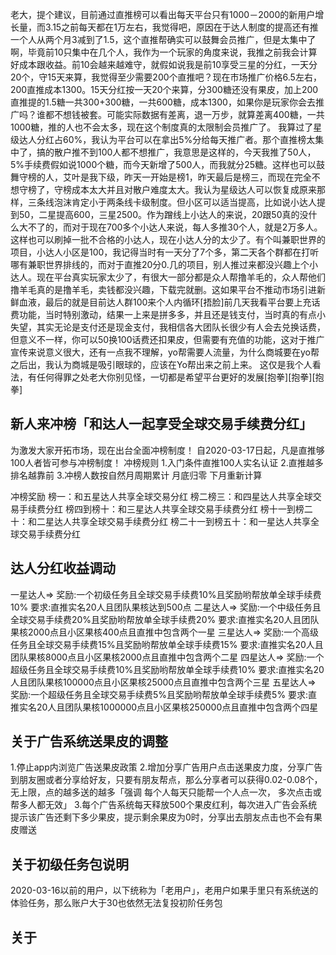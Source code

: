 老大，提个建议，目前通过直推榜可以看出每天平台只有1000－2000的新用户增长量，而3.15之前每天都在1万左右，我觉得吧，原因在于达人制度的提高还有推一个人从两个月3减到了1.5，这个直推帮确实可以鼓舞会员推广，但是太集中了啊，毕竟前10只集中在几个人，我作为一个玩家的角度来说，我推之前我会计算好成本跟收益。前10会越来越难守，就假如说我是前10享受三星的分红，一天分20个，守15天来算，我觉得至少需要200个直推吧？现在市场推广价格6.5左右，200直推成本1300。15天分红按一天20个来算，分300糖还没有果皮，加上200直推提的1.5糖一共300+300糖，一共600糖，成本1300，如果你是玩家你会去推广吗？谁都不想钱被套。可能实际数据有差离，退一万步，就算差离400糖，一共1000糖，推的人也不会太多，现在这个制度真的太限制会员推广了。   我算过了星级达人分红占60%，我认为平台可以在拿出5%分给每天推广者。那个直推榜太集中了，搞的散户推不到100人都不想推广，我意思是这样的，今天我推了50人，5%手续费假如说1000个糖，而今天新增了500人，而我就分25糖。这样也可以鼓舞守榜的人，艾叶是我下级，昨天一开始是榜1，昨天最后是榜三，而现在完全不想守榜了，守榜成本太大并且对散户难度太大。我认为星级达人可以恢复成原来那样，三条线泡沫肯定小于两条线卡级制度。但小区可以适当提高，比如说小达人提到50，二星提高600，三星2500。作为蹭线上小达人的来说，20跟50真的没什么大不了的，而对于现在700多个小达人来说，每人多推30个人，就是2万多人。这样也可以刷掉一批不合格的小达人，现在小达人分的太少了。有个叫兼职世界的项目，小达人小区是100，我记得当时有一天分了7个多，第二天各个群都在打听哪有兼职世界排线的，而对于直推20分0.几的项目，别人推过来都没兴趣上个小达人。现在平台真实玩家太少了，有很大一部分都是众人帮撸羊毛的，众人帮他们撸羊毛真的是撸羊毛，卖钱都没兴趣，下载完就删。这如果平台不推动市场引进新鲜血液，最后的就是目前达人群100来个人内循环[捂脸]前几天我看平台要上充话费功能，当时特别激动，结果一上来是拼多多，并且还是钱支付，当时真的有点小失望，其实无论是支付还是现金支付，我相信各大团队长很少有人会去兑换话费，但意义不一样，你可以50换100话费还扣果皮，但需要有充值的功能，这对于推广宣传来说意义很大，还有一点我不理解，yo帮需要人流量，为什么商城要在yo帮之后出，我认为商城是吸引眼球的，应该在Yo帮出来之前上来。 这仅是我个人看法，有任何得罪之处老大你别见怪，一切都是希望平台更好的发展[抱拳][抱拳][抱拳]


## 新人来冲榜「和达人一起享受全球交易手续费分红」


为激发大家开拓市场，现在出台全面冲榜制度！
自2020-03-17日起，凡是直推够100人者皆可参与冲榜制度！
冲榜规则
1.入门条件直推100人实名认证
2.直推越多排名越靠前
3.冲榜人数按自然月周期累计 月底归零 下月重新计算


冲榜奖励
榜一：和五星达人共享全球交易分红
榜二榜三：和四星达人共享全球交易手续费分红
榜四到榜十：和三星达人共享全球交易手续费分红
榜十一到榜二十：和二星达人共享全球交易手续费分红
榜二十一到榜五十：和一星达人共享全球交易手续费分红

## 达人分红收益调动

一星达人=> 奖励:一个初级任务且全球交易手续费10%且奖励哟帮放单全球手续费10% 要求:直推实名20人且团队果核达到500点
二星达人=> 奖励:一个中级任务且全球交易手续费20%且奖励哟帮放单全球手续费20% 要求:直推实名20人且团队果核2000点且小区果核400点且直推中包含两个一星
三星达人=> 奖励:一个高级任务且全球交易手续费15%且奖励哟帮放单全球手续费15% 要求:直推实名20人且团队果核8000点且小区果核2000点且直推中包含两个二星
四星达人=> 奖励:一个超级任务且全球交易手续费10%且奖励哟帮放单全球手续费10% 要求:直推实名20人且团队果核100000点且小区果核25000点且直推中包含两个三星
五星达人=> 奖励:一个超级任务且全球交易手续费5%且奖励哟帮放单全球手续费5% 要求:直推实名20人且团队果核1000000点且小区果核250000点且直推中包含两个四星

## 关于广告系统送果皮的调整

1.停止app内浏览广告送果皮政策
2.增加分享广告用户点击送果皮力度，分享广告到朋友圈或者分享给好友，只要有朋友帮点，那么分享者可以获得0.02-0.08个，无上限，点的越多送的越多「强调 每个人每天只能帮一个人点一次， 多次点击或帮多人都无效」
3.每个广告系统每天释放500个果皮红利，每次进入广告会系统提示该广告还剩下多少果皮，提示剩余果皮为0时，分享出去朋友点击也不会有果皮赠送

## 关于初级任务包说明
2020-03-16以前的用户，以下统称为「老用户」，老用户如果手里只有系统送的体验任务，那么账户大于30也依然无法复投初阶任务包


## 关于
